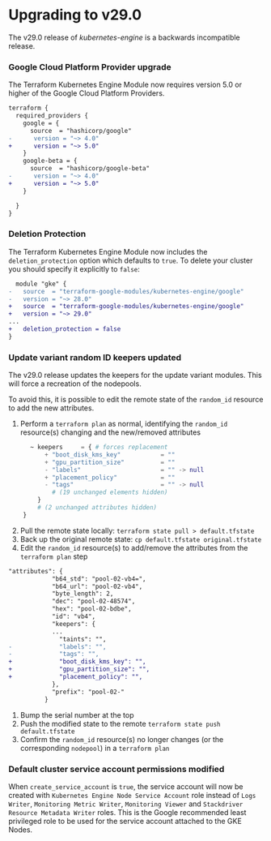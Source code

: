 # Upgrading to v29.0
The v29.0 release of *kubernetes-engine* is a backwards incompatible
release.

### Google Cloud Platform Provider upgrade
The Terraform Kubernetes Engine Module now requires version 5.0 or higher of the Google Cloud Platform Providers.

```diff
terraform {
  required_providers {
    google = {
      source  = "hashicorp/google"
-      version = "~> 4.0"
+      version = "~> 5.0"
    }
    google-beta = {
      source  = "hashicorp/google-beta"
-      version = "~> 4.0"
+      version = "~> 5.0"
    }

  }
}
```

### Deletion Protection
The Terraform Kubernetes Engine Module now includes the `deletion_protection` option which defaults to `true`.  To delete your cluster you should specify it explicitly to `false`:

```diff
  module "gke" {
-   source  = "terraform-google-modules/kubernetes-engine/google"
-   version = "~> 28.0"
+   source  = "terraform-google-modules/kubernetes-engine/google"
+   version = "~> 29.0"
...
+   deletion_protection = false
}
```

### Update variant random ID keepers updated

The v29.0 release updates the keepers for the update variant modules. This will force a recreation of the nodepools.

To avoid this, it is possible to edit the remote state of the `random_id` resource to add the new attributes.

1. Perform a `terraform plan` as normal, identifying the `random_id` resource(s) changing and the new/removed attributes
```tf
      ~ keepers     = { # forces replacement
          + "boot_disk_kms_key"           = ""
          + "gpu_partition_size"          = ""
          - "labels"                      = "" -> null
          + "placement_policy"            = ""
          - "tags"                        = "" -> null
            # (19 unchanged elements hidden)
        }
        # (2 unchanged attributes hidden)
    }
```
2. Pull the remote state locally: `terraform state pull > default.tfstate`
3. Back up the original remote state: `cp default.tfstate original.tfstate`
4. Edit the `random_id` resource(s) to add/remove the attributes from the `terraform plan` step
```diff
"attributes": {
            "b64_std": "pool-02-vb4=",
            "b64_url": "pool-02-vb4",
            "byte_length": 2,
            "dec": "pool-02-48574",
            "hex": "pool-02-bdbe",
            "id": "vb4",
            "keepers": {
            ...
              "taints": "",
-             "labels": "",
-             "tags": "",
+             "boot_disk_kms_key": "",
+             "gpu_partition_size": "",
+             "placement_policy": "",
            },
            "prefix": "pool-02-"
          }
```
1. Bump the serial number at the top
2. Push the modified state to the remote `terraform state push default.tfstate`
3. Confirm the `random_id` resource(s) no longer changes (or the corresponding `nodepool`) in a `terraform plan`

### Default cluster service account permissions modified

When `create_service_account` is `true`, the service account will now be created with `Kubernetes Engine Node Service Account` role instead of `Logs Writer`, `Monitoring Metric Writer`, `Monitoring Viewer` and `Stackdriver Resource Metadata Writer` roles.
This is the Google recommended least privileged role to be used for the service account attached to the GKE Nodes.
